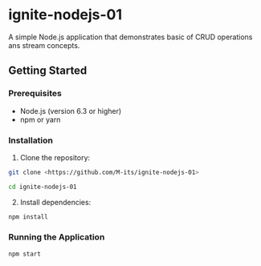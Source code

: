# ignite-nodejs-01

A simple Node.js application that demonstrates basic of CRUD operations ans stream concepts.

## Getting Started

### Prerequisites

- Node.js (version 6.3 or higher)
- npm or yarn

### Installation

1. Clone the repository:

```bash
git clone <https://github.com/M-its/ignite-nodejs-01>
```

```bash
cd ignite-nodejs-01
```

2. Install dependencies:

```bash
npm install
```

### Running the Application

```bash
npm start
```
